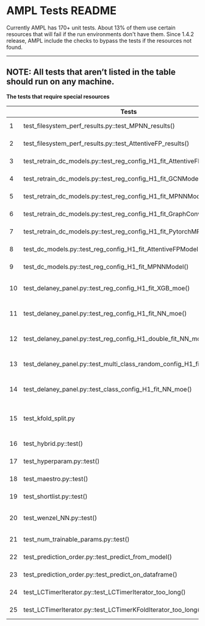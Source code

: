 # AMPL Tests README

Currently AMPL has 170+ unit tests. About 13% of them use certain resources that will fail if the run environments don't have them. Since 1.4.2 release, AMPL include the checks to bypass the tests if the resources not found. 

---
**NOTE:**
All tests that aren’t listed in the table should run on any machine.
---

**The tests that require special resources**

|| Tests | Notes |
|--| ------ | ----------- |
|1|test_filesystem_perf_results.py::test_MPNN_results() | GPU Required |
|2|test_filesystem_perf_results.py::test_AttentiveFP_results()	| GPU Required |
|3|test_retrain_dc_models.py::test_reg_config_H1_fit_AttentiveFPModel()|GPU Required|
|4|test_retrain_dc_models.py::test_reg_config_H1_fit_GCNModel()|GPU Required| 
|5|test_retrain_dc_models.py::test_reg_config_H1_fit_MPNNModel()|GPU Required|
|6|test_retrain_dc_models.py::test_reg_config_H1_fit_GraphConvModel()|GPU Required|
|7|test_retrain_dc_models.py::test_reg_config_H1_fit_PytorchMPNNModel()|GPU Required|
|8|test_dc_models.py::test_reg_config_H1_fit_AttentiveFPModel()|GPU Required|   
|9|test_dc_models.py::test_reg_config_H1_fit_MPNNModel()|	GPU Required |  
|10|test_delaney_panel.py::test_reg_config_H1_fit_XGB_moe()|GPU, MOE Required|          
|11|test_delaney_panel.py::test_reg_config_H1_fit_NN_moe()|GPU, MOE Required|   
|12|test_delaney_panel.py::test_reg_config_H1_double_fit_NN_moe()|GPU, MOE Required|   
|13|test_delaney_panel.py::test_multi_class_random_config_H1_fit_NN_moe()|GPU, MOE Required|   
|14|test_delaney_panel.py::test_class_config_H1_fit_NN_moe()|GPU, MOE Required|   
|15|test_kfold_split.py|Exceeded free system memory|
|16|test_hybrid.py::test()|MOE required| 
|17|test_hyperparam.py::test()|Slurm used|         
|18|test_maestro.py::test()|Slurm used|   
|19|test_shortlist.py::test()|Slurm used|          
|20|test_wenzel_NN.py::test()|Could not download dataset|
|21|test_num_trainable_params.py::test()|GPU required|
|22|test_prediction_order.py::test_predict_from_model()|GPU Required|
|23|test_prediction_order.py::test_predict_on_dataframe()|GPU required|
|24|test_LCTimerIterator.py::test_LCTimerIterator_too_long()|Slurm used|
|25|test_LCTimerIterator.py::test_LCTimerKFoldIterator_too_long()|Slurm used|